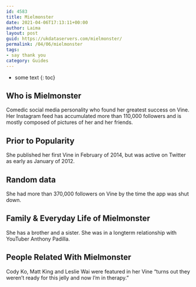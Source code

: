 ```yaml
---
id: 4583
title: Mielmonster
date: 2021-04-06T17:13:11+00:00
author: Laima
layout: post
guid: https://ukdataservers.com/mielmonster/
permalink: /04/06/mielmonster
tags:
- say thank you
category: Guides
---
```


* some text
{: toc}


## Who is Mielmonster
                  
                  
                  
Comedic social media personality who found her greatest success on Vine. Her Instagram feed has accumulated more than 110,000 followers and is mostly composed of pictures of her and her friends. 
                  
              
            
              
            
                
                
                
## Prior to Popularity
                  
                  
                  
She published her first Vine in February of 2014, but was active on Twitter as early as January of 2012. 
                  
              
            
              
            
                
                
                
## Random data
                  
                  
                  
She had more than 370,000 followers on Vine by the time the app was shut down. 
                  
              
            
              
            
                
                
                
## Family & Everyday Life of Mielmonster
                  
                  
                  
She has a brother and a sister. She was in a longterm relationship with YouTuber Anthony Padilla.
                  
              
            
              
            
                
                
                
## People Related With Mielmonster
                  
                  
                  
Cody Ko, Matt King and Leslie Wai were featured in her Vine &#8220;turns out they weren&#8217;t ready for this jelly and now I&#8217;m in therapy.&#8221; 
                  
              
            
              
            
                
              
            
              
              
            
            
              
            
          
          
          